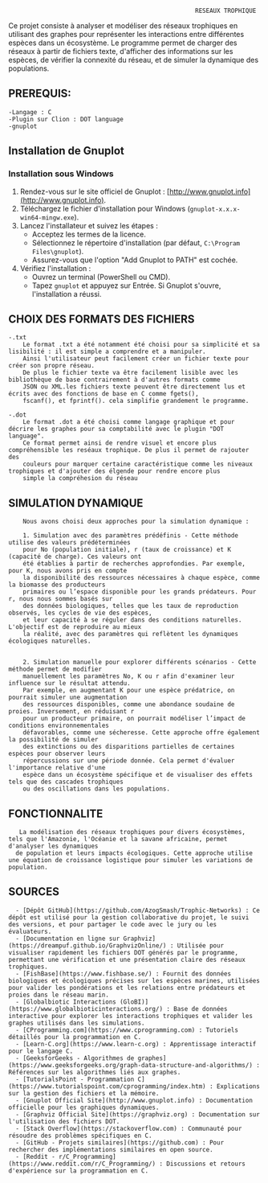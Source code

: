                                                         RESEAUX TROPHIQUE



Ce projet consiste à analyser et modéliser des réseaux trophiques en utilisant des graphes pour représenter les interactions
entre différentes espèces dans un écosystème. Le programme permet de charger des réseaux à partir de fichiers texte, d'afficher
des informations sur les espèces, de vérifier la connexité du réseau, et de simuler la dynamique des populations.



## PREREQUIS:

    -Langage : C
    -Plugin sur Clion : DOT language 
    -gnuplot

## Installation de Gnuplot

### Installation sous Windows
1. Rendez-vous sur le site officiel de Gnuplot : [http://www.gnuplot.info](http://www.gnuplot.info).
2. Téléchargez le fichier d'installation pour Windows (`gnuplot-x.x.x-win64-mingw.exe`).
3. Lancez l'installateur et suivez les étapes :
   - Acceptez les termes de la licence.
   - Sélectionnez le répertoire d'installation (par défaut, `C:\Program Files\gnuplot`).
   - Assurez-vous que l'option "Add Gnuplot to PATH" est cochée.
4. Vérifiez l'installation :
   - Ouvrez un terminal (PowerShell ou CMD).
   - Tapez `gnuplot` et appuyez sur Entrée. Si Gnuplot s'ouvre, l'installation a réussi.


##  CHOIX DES FORMATS DES FICHIERS
  
    -.txt
        Le format .txt a été notamment été choisi pour sa simplicité et sa lisibilité : il est simple a comprendre et a manipuler.
        Ainsi l'utilisateur peut facilement créer un fichier texte pour créer son propre réseau.
        De plus le fichier texte va être facilement lisible avec les bibliothèque de base contrairement à d'autres formats comme
        JSON ou XML.les fichiers texte peuvent être directement lus et écrits avec des fonctions de base en C comme fgets(),
        fscanf(), et fprintf(). cela simplifie grandement le programme.

    -.dot
        Le format .dot a été choisi comme langage graphique et pour décrire les graphes pour sa comptabilité avec le plugin "DOT language".
        Ce format permet ainsi de rendre visuel et encore plus compréhensible les reséaux trophique. De plus il permet de rajouter des
        couleurs pour marquer certaine caractéristique comme les niveaux trophiques et d'ajouter des élgende pour rendre encore plus
        simple la compréhesion du réseau


##  SIMULATION DYNAMIQUE

        Nous avons choisi deux approches pour la simulation dynamique : 
        
        1. Simulation avec des paramètres prédéfinis - Cette méthode utilise des valeurs prédéterminées
        pour No (population initiale), r (taux de croissance) et K (capacité de charge). Ces valeurs ont
        été établies à partir de recherches approfondies. Par exemple, pour K, nous avons pris en compte 
        la disponibilité des ressources nécessaires à chaque espèce, comme la biomasse des producteurs
        primaires ou l’espace disponible pour les grands prédateurs. Pour r, nous nous sommes basés sur
        des données biologiques, telles que les taux de reproduction observés, les cycles de vie des espèces,
        et leur capacité à se réguler dans des conditions naturelles. L'objectif est de reproduire au mieux
        la réalité, avec des paramètres qui reflètent les dynamiques écologiques naturelles.
        
        
        2. Simulation manuelle pour explorer différents scénarios - Cette méthode permet de modifier
        manuellement les paramètres No, K ou r afin d'examiner leur influence sur le résultat attendu.
        Par exemple, en augmentant K pour une espèce prédatrice, on pourrait simuler une augmentation 
        des ressources disponibles, comme une abondance soudaine de proies. Inversement, en réduisant r
        pour un producteur primaire, on pourrait modéliser l’impact de conditions environnementales
        défavorables, comme une sécheresse. Cette approche offre également la possibilité de simuler
        des extinctions ou des disparitions partielles de certaines espèces pour observer leurs 
        répercussions sur une période donnée. Cela permet d'évaluer l'importance relative d'une
        espèce dans un écosystème spécifique et de visualiser des effets tels que des cascades trophiques
        ou des oscillations dans les populations.

  ## FONCTIONNALITE
  
       La modélisation des réseaux trophiques pour divers écosystèmes, tels que l'Amazonie, l'Océanie et la savane africaine, permet d'analyser les dynamiques 
      de population et leurs impacts écologiques. Cette approche utilise une équation de croissance logistique pour simuler les variations de population.


 ## SOURCES

      - [Dépôt GitHub](https://github.com/AzogSmash/Trophic-Networks) : Ce dépôt est utilisé pour la gestion collaborative du projet, le suivi des versions, et pour partager le code avec le jury ou les évaluateurs.
      - [Documentation en ligne sur Graphviz](https://dreampuf.github.io/GraphvizOnline/) : Utilisée pour visualiser rapidement les fichiers DOT générés par le programme, permettant une vérification et une présentation claire des réseaux trophiques.
      - [FishBase](https://www.fishbase.se/) : Fournit des données biologiques et écologiques précises sur les espèces marines, utilisées pour valider les pondérations et les relations entre prédateurs et proies dans le réseau marin.
      - [Globalbiotic Interactions (GloBI)](https://www.globalbioticinteractions.org/) : Base de données interactive pour explorer les interactions trophiques et valider les graphes utilisés dans les simulations.
      - [CProgramming.com](https://www.cprogramming.com) : Tutoriels détaillés pour la programmation en C.
      - [Learn-C.org](https://www.learn-c.org) : Apprentissage interactif pour le langage C.
      - [GeeksforGeeks - Algorithmes de graphes](https://www.geeksforgeeks.org/graph-data-structure-and-algorithms/) : Références sur les algorithmes liés aux graphes.
      - [TutorialsPoint - Programmation C](https://www.tutorialspoint.com/cprogramming/index.htm) : Explications sur la gestion des fichiers et la mémoire.
      - [Gnuplot Official Site](http://www.gnuplot.info) : Documentation officielle pour les graphiques dynamiques.
      - [Graphviz Official Site](https://graphviz.org) : Documentation sur l'utilisation des fichiers DOT.
      - [Stack Overflow](https://stackoverflow.com) : Communauté pour résoudre des problèmes spécifiques en C.
      - [GitHub - Projets similaires](https://github.com) : Pour rechercher des implémentations similaires en open source.
      - [Reddit - r/C_Programming](https://www.reddit.com/r/C_Programming/) : Discussions et retours d'expérience sur la programmation en C.





















  
        
